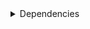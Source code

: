 <details>
<summary>Dependencies</summary>
|Dependency|Before|After|Change|Explicit|Environments|
|-|-|-|-|-|-|
|pip|23.3.2|24.0|Major Upgrade|true|*all envs* on {linux-64, osx-64, win-64}<br/>{lint, pl014, pl015, pl016, pl017, pl018, pl019, pl020, py310, py311, py312, py39} on osx-arm64|
|pip|23.3.1|24.0|Major Upgrade|true|default on osx-arm64|
|pytest-cov|4.1.0|5.0.0|Major Upgrade|true|{default, pl014, pl015, pl016, pl017, pl018, pl019, pl020, py310, py311, py312, py39} on *all platforms*|
|hatchling|1.21.1|1.24.2|Minor Upgrade|true|*all*|
|hypothesis|6.97.4|6.103.2|Minor Upgrade|true|{pl014, pl015, pl016, pl017, pl018, pl019, pl020, py310, py311, py312, py39} on {linux-64, osx-64, win-64}<br/>default on *all platforms*|
|hypothesis|6.97.1|6.103.2|Minor Upgrade|true|{pl017, pl018, pl019, pl020, py310, py311, py312, py39} on osx-arm64|
|hypothesis|6.97.2|6.103.2|Minor Upgrade|true|{pl014, pl015, pl016} on osx-arm64|
|pre-commit|3.6.0|3.7.1|Minor Upgrade|true|lint on *all platforms*|
|pytest|8.0.0|8.2.2|Minor Upgrade|true|{default, pl014, pl015, pl016, pl017, pl018, pl019, pl020, py310, py311, py312, py39} on *all platforms*|
|polars|0.20.6|0.20.31|Patch Upgrade|true|{lint, py310, py311, py312, py39} on *all platforms*<br/>default on {linux-64, osx-64, win-64}<br/>pl020 on win-64|
|polars|0.20.16|0.20.31|Patch Upgrade|true|pl020 on {linux-64, osx-64, osx-arm64}|
|polars|0.20.3|0.20.31|Patch Upgrade|true|default on osx-arm64|
|python|3.9.18|3.9.19|Patch Upgrade|true|py39 on *all platforms*|
|python|3.12.1|3.12.3|Patch Upgrade|true|{lint, py312} on *all platforms*<br/>default on {linux-64, osx-64, win-64}|
|python|3.12.0|3.12.3|Patch Upgrade|true|default on osx-arm64|
|python|3.11.7|3.11.9|Patch Upgrade|true|py311 on *all platforms*|
|python|3.10.13|3.10.14|Patch Upgrade|true|py310 on *all platforms*|
|typing_extensions|4.9.0||Removed|false|{default, lint, py311, py312} on win-64|
|ca-certificates|2023.11.17|2024.6.2|Major Upgrade|false|*all*|
|libcxx|16.0.6|17.0.6|Major Upgrade|false|*all envs* on {osx-64, osx-arm64}|
|llvm-openmp|17.0.6|18.1.7|Major Upgrade|false|*all envs* on osx-64<br/>{lint, pl014, pl015, pl016, pl017, pl018, pl019, pl020, py310, py311, py312, py39} on osx-arm64|
|llvm-openmp|17.0.5|18.1.7|Major Upgrade|false|default on osx-arm64|
|packaging|23.2|24.1|Major Upgrade|false|*all*|
|setuptools|69.0.3|70.0.0|Major Upgrade|false|*all envs* on {linux-64, osx-64, win-64}<br/>{lint, pl014, pl015, pl016, pl017, pl018, pl019, pl020, py310, py311, py312, py39} on osx-arm64|
|setuptools|68.2.2|70.0.0|Major Upgrade|false|default on osx-arm64|
|tzdata|2023d|2024a|Major Upgrade|false|*all envs* on {linux-64, osx-64, win-64}<br/>{lint, pl014, pl015, pl016, pl017, pl018, pl019, pl020, py310, py311, py312, py39} on osx-arm64|
|tzdata|2023c|2024a|Major Upgrade|false|default on osx-arm64|
|coverage|7.4.4|7.5.3|Minor Upgrade|false|{default, pl014, pl015, pl016, pl017, pl018, pl019, pl020, py310, py311, py312, py39} on *all platforms*|
|filelock|3.13.1|3.15.1|Minor Upgrade|false|lint on *all platforms*|
|importlib-metadata|7.0.1|7.1.0|Minor Upgrade|false|*all*|
|intel-openmp|2024.0.0|2024.1.0|Minor Upgrade|false|*all envs* on win-64|
|libexpat|2.5.0|2.6.2|Minor Upgrade|false|{default, lint, py311, py312} on *all platforms*|
|libhwloc|2.9.3|2.10.0|Minor Upgrade|false|*all envs* on win-64|
|libsqlite|3.45.2|3.46.0|Minor Upgrade|false|{pl014, pl015, pl016, pl017, pl018, pl019, pl020} on *all platforms*|
|libsqlite|3.44.2|3.46.0|Minor Upgrade|false|{default, lint, py310, py311, py312, py39} on *all platforms*|
|libzlib|1.2.13|1.3.1|Minor Upgrade|false|*all*|
|mkl|2024.0.0|2024.1.0|Minor Upgrade|false|*all envs* on win-64|
|ncurses|6.4.20240210|6.5|Minor Upgrade|false|{pl014, pl015, pl016, pl017, pl018, pl019, pl020} on {linux-64, osx-64, osx-arm64}|
|ncurses|6.4|6.5|Minor Upgrade|false|{default, lint, py310, py311, py312, py39} on {linux-64, osx-64, osx-arm64}|
|nodeenv|1.8.0|1.9.1|Minor Upgrade|false|lint on *all platforms*|
|openssl|3.2.1|3.3.1|Minor Upgrade|false|*all envs* on {linux-64, osx-64, win-64}<br/>{lint, pl014, pl015, pl016, pl017, pl018, pl019, pl020} on osx-arm64|
|openssl|3.2.0|3.3.1|Minor Upgrade|false|{default, py310, py311, py312, py39} on osx-arm64|
|pluggy|1.4.0|1.5.0|Minor Upgrade|false|*all*|
|pycparser|2.21|2.22|Minor Upgrade|false|lint on *all platforms*|
|tbb|2021.11.0|2021.12.0|Minor Upgrade|false|*all envs* on win-64|
|trove-classifiers|2024.1.8|2024.5.22|Minor Upgrade|false|*all*|
|typing_extensions|4.9.0|4.12.2|Minor Upgrade|false|{pl016, pl017, pl018, pl020, py310, py39} on *all platforms*<br/>pl019 on {linux-64, osx-64, osx-arm64}|
|vc14_runtime|14.38.33130|14.40.33810|Minor Upgrade|false|*all envs* on win-64|
|virtualenv|20.25.0|20.26.2|Minor Upgrade|false|lint on *all platforms*|
|vs2015_runtime|14.38.33130|14.40.33810|Minor Upgrade|false|*all envs* on win-64|
|wheel|0.42.0|0.43.0|Minor Upgrade|false|*all envs* on {linux-64, osx-64, win-64}<br/>{lint, pl014, pl015, pl016, pl017, pl018, pl019, pl020, py310, py311, py312, py39} on osx-arm64|
|wheel|0.41.3|0.43.0|Minor Upgrade|false|default on osx-arm64|
|zipp|3.17.0|3.19.2|Minor Upgrade|false|*all*|
|identify|2.5.33|2.5.36|Patch Upgrade|false|lint on *all platforms*|
|libopenblas|0.3.26|0.3.27|Patch Upgrade|false|*all envs* on {linux-64, osx-64}<br/>{lint, pl014, pl015, pl016, pl017, pl018, pl019, pl020, py310, py311, py312, py39} on osx-arm64|
|libopenblas|0.3.25|0.3.27|Patch Upgrade|false|default on osx-arm64|
|libxml2|2.12.4|2.12.7|Patch Upgrade|false|*all envs* on win-64|
|numpy|1.26.3|1.26.4|Patch Upgrade|false|{lint, py310, py311, py312, py39} on *all platforms*<br/>default on {linux-64, osx-64, win-64}|
|numpy|1.26.2|1.26.4|Patch Upgrade|false|default on osx-arm64|
|platformdirs|4.2.0|4.2.2|Patch Upgrade|false|lint on *all platforms*|
|ld_impl_linux-64|h41732ed_0|hf3520f5_4|Only build string|false|*all envs* on linux-64|
|libblas|21_win64_mkl|22_win64_mkl|Only build string|false|*all envs* on win-64|
|libblas|21_osxarm64_openblas|22_osxarm64_openblas|Only build string|false|{lint, pl014, pl015, pl016, pl017, pl018, pl019, pl020, py310, py311, py312, py39} on osx-arm64|
|libblas|20_osxarm64_openblas|22_osxarm64_openblas|Only build string|false|default on osx-arm64|
|libblas|21_osx64_openblas|22_osx64_openblas|Only build string|false|*all envs* on osx-64|
|libblas|21_linux64_openblas|22_linux64_openblas|Only build string|false|*all envs* on linux-64|
|libcblas|21_win64_mkl|22_win64_mkl|Only build string|false|*all envs* on win-64|
|libcblas|21_osxarm64_openblas|22_osxarm64_openblas|Only build string|false|{lint, pl014, pl015, pl016, pl017, pl018, pl019, pl020, py310, py311, py312, py39} on osx-arm64|
|libcblas|20_osxarm64_openblas|22_osxarm64_openblas|Only build string|false|default on osx-arm64|
|libcblas|21_osx64_openblas|22_osx64_openblas|Only build string|false|*all envs* on osx-64|
|libcblas|21_linux64_openblas|22_linux64_openblas|Only build string|false|*all envs* on linux-64|
|libgcc-ng|h807b86a_4|h77fa898_9|Only build string|false|*all envs* on linux-64|
|libgfortran|13_2_0_hd922786_2|13_2_0_hd922786_3|Only build string|false|{lint, pl014, pl015, pl016, pl017, pl018, pl019, pl020, py310, py311, py312, py39} on osx-arm64|
|libgfortran|13_2_0_hd922786_1|13_2_0_hd922786_3|Only build string|false|default on osx-arm64|
|libgfortran|13_2_0_h97931a8_2|13_2_0_h97931a8_3|Only build string|false|*all envs* on osx-64|
|libgfortran-ng|h69a702a_4|h69a702a_9|Only build string|false|*all envs* on linux-64|
|libgfortran5|hf226fd6_2|hf226fd6_3|Only build string|false|{lint, pl014, pl015, pl016, pl017, pl018, pl019, pl020, py310, py311, py312, py39} on osx-arm64|
|libgfortran5|hf226fd6_1|hf226fd6_3|Only build string|false|default on osx-arm64|
|libgfortran5|ha4646dd_4|h3d2ce59_9|Only build string|false|*all envs* on linux-64|
|libgfortran5|h2873a65_2|h2873a65_3|Only build string|false|*all envs* on osx-64|
|libgomp|h807b86a_4|h77fa898_9|Only build string|false|*all envs* on linux-64|
|liblapack|21_win64_mkl|22_win64_mkl|Only build string|false|*all envs* on win-64|
|liblapack|21_osxarm64_openblas|22_osxarm64_openblas|Only build string|false|{lint, pl014, pl015, pl016, pl017, pl018, pl019, pl020, py310, py311, py312, py39} on osx-arm64|
|liblapack|20_osxarm64_openblas|22_osxarm64_openblas|Only build string|false|default on osx-arm64|
|liblapack|21_osx64_openblas|22_osx64_openblas|Only build string|false|*all envs* on osx-64|
|liblapack|21_linux64_openblas|22_linux64_openblas|Only build string|false|*all envs* on linux-64|
|libstdcxx-ng|h7e041cc_4|hc0a3c3a_9|Only build string|false|*all envs* on linux-64|
|vc|hcf57466_18|h8a93ad2_20|Only build string|false|*all envs* on win-64|
</details>

[^1]: **Bold** means explicit dependency.
[^2]: Dependency got downgraded.

